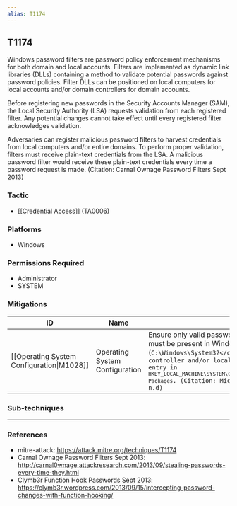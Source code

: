 ```yaml
---
alias: T1174
---
```


## T1174

Windows password filters are password policy enforcement mechanisms for both domain and local accounts. Filters are implemented as dynamic link libraries (DLLs) containing a method to validate potential passwords against password policies. Filter DLLs can be positioned on local computers for local accounts and/or domain controllers for domain accounts.

Before registering new passwords in the Security Accounts Manager (SAM), the Local Security Authority (LSA) requests validation from each registered filter. Any potential changes cannot take effect until every registered filter acknowledges validation.

Adversaries can register malicious password filters to harvest credentials from local computers and/or entire domains. To perform proper validation, filters must receive plain-text credentials from the LSA. A malicious password filter would receive these plain-text credentials every time a password request is made. (Citation: Carnal Ownage Password Filters Sept 2013)


### Tactic
- [[Credential Access]] (TA0006)

### Platforms
- Windows

### Permissions Required
- Administrator
- SYSTEM

### Mitigations

| ID | Name | Description |
| --- | --- | --- |
| [[Operating System Configuration\|M1028]] | Operating System Configuration | Ensure only valid password filters are registered. Filter DLLs must be present in Windows installation directory (<code>C:\Windows\System32\</code> by default) of a domain controller and/or local computer with a corresponding entry in <code>HKEY_LOCAL_MACHINE\SYSTEM\CurrentControlSet\Control\Lsa\Notification Packages</code>. (Citation: Microsoft Install Password Filter n.d) |

### Sub-techniques


---
### References

- mitre-attack: https://attack.mitre.org/techniques/T1174
- Carnal Ownage Password Filters Sept 2013: http://carnal0wnage.attackresearch.com/2013/09/stealing-passwords-every-time-they.html
- Clymb3r Function Hook Passwords Sept 2013: https://clymb3r.wordpress.com/2013/09/15/intercepting-password-changes-with-function-hooking/
